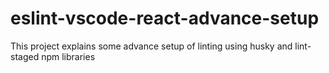 # eslint-vscode-react-advance-setup

This project explains some advance setup of linting using husky and lint-staged npm libraries
